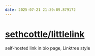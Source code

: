 ```yaml
---
date: 2025-07-21 21:39:09.879172
---
```


# [sethcottle/littlelink](https://github.com/sethcottle/littlelink)

self-hosted link in bio page, Linktree style